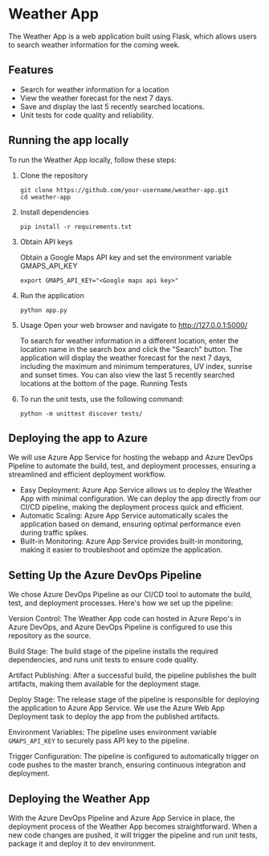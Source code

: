 # Weather App
The Weather App is a web application built using Flask, which allows users to search weather information for the coming week.

## Features
- Search for weather information for a location
- View the weather forecast for the next 7 days.
- Save and display the last 5 recently searched locations.
- Unit tests for code quality and reliability.

## Running the app locally
To run the Weather App locally, follow these steps:

1. Clone the repository
   ```
   git clone https://github.com/your-username/weather-app.git
   cd weather-app
   ```
2. Install dependencies
   ```
   pip install -r requirements.txt 
   ```

3. Obtain API keys

   Obtain a Google Maps API key and set the environment variable GMAPS_API_KEY
   ```
   export GMAPS_API_KEY="<Google maps api key>"
   ```

4. Run the application
   ```
   python app.py
   ```

5. Usage
Open your web browser and navigate to http://127.0.0.1:5000/

   To search for weather information in a different location, enter the location name in the search box and click the "Search" button. The application will display the weather forecast for the next 7 days, including the maximum and minimum temperatures, UV index, sunrise and sunset times.
You can also view the last 5 recently searched locations at the bottom of the page.
Running Tests

6. To run the unit tests, use the following command:

   ```
   python -m unittest discover tests/
   ```

## Deploying the app to Azure
We will use Azure App Service for hosting the webapp and Azure DevOps Pipeline to automate the build, test, and deployment processes, ensuring a streamlined and efficient deployment workflow.
- Easy Deployment: Azure App Service allows us to deploy the Weather App with minimal configuration. We can deploy the app directly from our CI/CD pipeline, making the deployment process quick and efficient.
- Automatic Scaling: Azure App Service automatically scales the application based on demand, ensuring optimal performance even during traffic spikes.
- Built-in Monitoring: Azure App Service provides built-in monitoring, making it easier to troubleshoot and optimize the application.

## Setting Up the Azure DevOps Pipeline
We chose Azure DevOps Pipeline as our CI/CD tool to automate the build, test, and deployment processes. Here's how we set up the pipeline:

Version Control: The Weather App code can hosted in Azure Repo's in Azure DevOps, and Azure DevOps Pipeline is configured to use this repository as the source.

Build Stage: The build stage of the pipeline installs the required dependencies, and runs unit tests to ensure code quality.

Artifact Publishing: After a successful build, the pipeline publishes the built artifacts, making them available for the deployment stage.

Deploy Stage: The release stage of the pipeline is responsible for deploying the application to Azure App Service. We use the Azure Web App Deployment task to deploy the app from the published artifacts.

Environment Variables: The pipeline uses environment variable `GMAPS_API_KEY` to securely pass API key to the pipeline. 

Trigger Configuration: The pipeline is configured to automatically trigger on code pushes to the master branch, ensuring continuous integration and deployment.

## Deploying the Weather App
With the Azure DevOps Pipeline and Azure App Service in place, the deployment process of the Weather App becomes straightforward. When a new code changes are pushed, it will trigger the pipeline and run unit tests, package it and deploy it to dev environment. 
